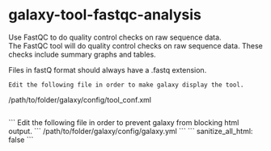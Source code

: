 # galaxy-tool-fastqc-analysis
Use FastQC to do quality control checks on raw sequence data.  
The FastQC tool will do quality control checks on raw sequence data. These checks include summary graphs and tables.

Files in fastQ format should always have a .fastq extension.

```
Edit the following file in order to make galaxy display the tool.
```
/path/to/folder/galaxy/config/tool_conf.xml
```
```
<tool file="pathtofolder/runFastQC.xml"/>
```
Edit the following file in order to prevent galaxy from blocking html output.
```
/path/to/folder/galaxy/config/galaxy.yml
```
```
sanitize_all_html: false
```
